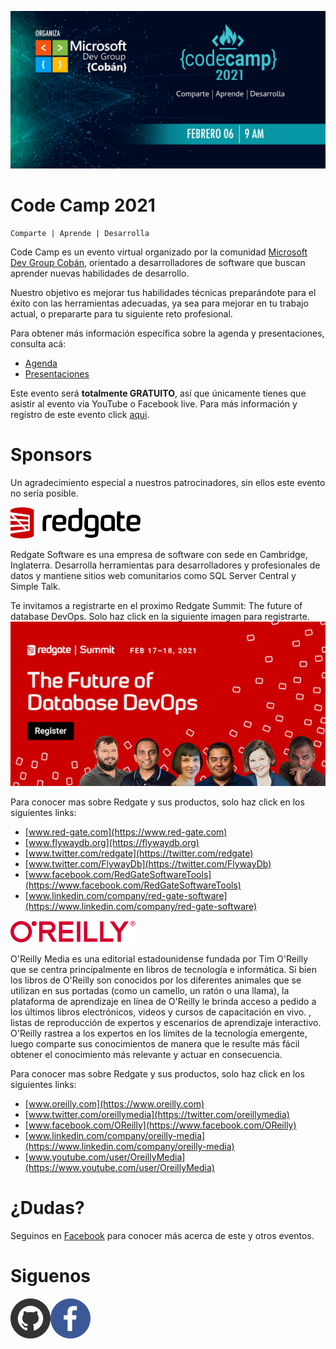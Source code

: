 ![Header](./CC.jpg)
# Code Camp 2021
```
Comparte | Aprende | Desarrolla
```

Code Camp es un evento virtual organizado por la comunidad [Microsoft Dev Group Cobán](https://www.facebook.com/groups/MsDevGroupCoban), orientado a desarrolladores de software que buscan aprender nuevas habilidades de desarrollo.

Nuestro objetivo es mejorar tus habilidades técnicas preparándote para el éxito con las herramientas adecuadas, ya sea para mejorar en tu trabajo actual, o prepararte para tu siguiente reto profesional.


Para obtener más información específica sobre la agenda y presentaciones, consulta acá:
* [Agenda](Agenda.md)
* [Presentaciones](Presentaciones.md)

Este evento será **totalmente GRATUITO**, así que únicamente tienes que asistir al evento via YouTube o Facebook live.
Para más información y registro de este evento click [aqui](https://codecamp-2021.eventbrite.com).  


# Sponsors

Un agradecimiento especial a nuestros patrocinadores, sin ellos este evento no sería posible.

![image](./Files/redgate.png) 

Redgate Software es una empresa de software con sede en Cambridge, Inglaterra. Desarrolla herramientas para desarrolladores y profesionales de datos y mantiene sitios web comunitarios como SQL Server Central y Simple Talk.  

Te invitamos a registrarte en el proximo Redgate Summit: The future of database DevOps. Solo haz click en la siguiente imagen para registrarte.  
[![N|Solid](./Files/redgate-summit-small.jpg)](https://www.red-gate.com/hub/events/redgate-summit-the-future-of-database-devops)

Para conocer mas sobre Redgate y sus productos, solo haz click en los siguientes links:
* [www.red-gate.com](https://www.red-gate.com)
* [www.flywaydb.org](https://flywaydb.org)
* [www.twitter.com/redgate](https://twitter.com/redgate)
* [www.twitter.com/FlywayDb](https://twitter.com/FlywayDb)
* [www.facebook.com/RedGateSoftwareTools](https://www.facebook.com/RedGateSoftwareTools)
* [www.linkedin.com/company/red-gate-software](https://www.linkedin.com/company/red-gate-software)

![image](./Files/oreilly.png) 

O'Reilly Media es una editorial estadounidense fundada por Tim O'Reilly que se centra principalmente en libros de tecnología e informática. Si bien los libros de O'Reilly son conocidos por los diferentes animales que se utilizan en sus portadas (como un camello, un ratón o una llama), la plataforma de aprendizaje en línea de O'Reilly le brinda acceso a pedido a los últimos libros electrónicos, videos y cursos de capacitación en vivo. , listas de reproducción de expertos y escenarios de aprendizaje interactivo. O'Reilly rastrea a los expertos en los límites de la tecnología emergente, luego comparte sus conocimientos de manera que le resulte más fácil obtener el conocimiento más relevante y actuar en consecuencia.

Para conocer mas sobre Redgate y sus productos, solo haz click en los siguientes links:
* [www.oreilly.com](https://www.oreilly.com)
* [www.twitter.com/oreillymedia](https://twitter.com/oreillymedia)
* [www.facebook.com/OReilly](https://www.facebook.com/OReilly) 
* [www.linkedin.com/company/oreilly-media](https://www.linkedin.com/company/oreilly-media)
* [www.youtube.com/user/OreillyMedia](https://www.youtube.com/user/OreillyMedia)

# ¿Dudas? 

Seguinos en [Facebook](https://www.facebook.com/groups/MsDevGroupCoban) para conocer más acerca de este y otros eventos.

# Siguenos
[![N|Solid](./Files/github.webp)](https://github.com/msdgc)[![N|Solid](./Files/fb.webp)](https://www.facebook.com/groups/MsDevGroupCoban)